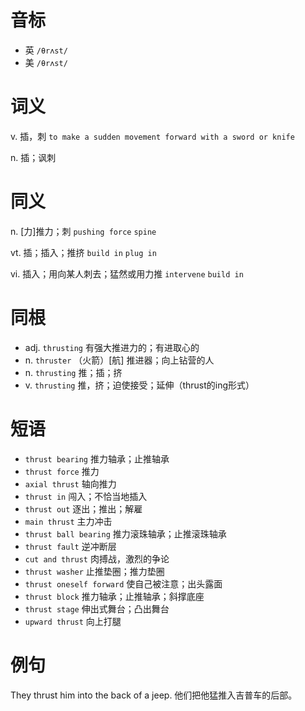 # 音标

- 英 `/θrʌst/`
- 美 `/θrʌst/`

# 词义

v. 插，刺
`to make a sudden movement forward with a sword or knife`

n. 插；讽刺


# 同义

n. [力]推力；刺
`pushing force` `spine`

vt. 插；插入；推挤
`build in` `plug in`

vi. 插入；用向某人刺去；猛然或用力推
`intervene` `build in`

# 同根

- adj. `thrusting` 有强大推进力的；有进取心的
- n. `thruster` （火箭）[航] 推进器；向上钻营的人
- n. `thrusting` 推；插；挤
- v. `thrusting` 推，挤；迫使接受；延伸（thrust的ing形式）

# 短语

- `thrust bearing` 推力轴承；止推轴承
- `thrust force` 推力
- `axial thrust` 轴向推力
- `thrust in` 闯入；不恰当地插入
- `thrust out` 逐出；推出；解雇
- `main thrust` 主力冲击
- `thrust ball bearing` 推力滚珠轴承；止推滚珠轴承
- `thrust fault` 逆冲断层
- `cut and thrust` 肉搏战，激烈的争论
- `thrust washer` 止推垫圈；推力垫圈
- `thrust oneself forward` 使自己被注意；出头露面
- `thrust block` 推力轴承；止推轴承；斜撑底座
- `thrust stage` 伸出式舞台；凸出舞台
- `upward thrust` 向上打腿

# 例句

They thrust him into the back of a jeep.
他们把他猛推入吉普车的后部。


